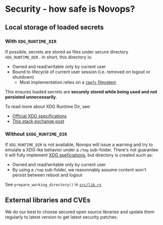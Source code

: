 # Security - how safe is Novops?

## Local storage of loaded secrets

### With `XDG_RUNTIME_DIR` 

If possible, secrets are stored as files under secure directory `XDG_RUNTIME_DIR` . In short, this directory is:
- Owned and read/writable only by current user
- Bound to lifecycle of current user session (i.e. removed on logout or shutdown)
  - Most implementation relies on a [`tmpfs` fileystem](https://www.kernel.org/doc/html/latest/filesystems/tmpfs.html)

This ensures loaded secrets are **securely stored while being used and not persisted unnecessarily.**

To read more about XDG Runtime Dir, see:

- [Official XDG specifications](https://specifications.freedesktop.org/basedir-spec/basedir-spec-latest.html)
- [This stack exchange post](https://askubuntu.com/questions/872792/what-is-xdg-runtime-dir)


### Without `$XDG_RUNTIME_DIR` 

If `XDG_RUNTIME_DIR` is not available, Novops will issue a warning and try to emulate a XDG-lke behavior under a `/tmp` sub-folder. There's not guarantee it will fully implement [XDG speficiations](https://specifications.freedesktop.org/basedir-spec/basedir-spec-latest.html), but directory is created such as:

- Owned and read/writable only by current user
- By using a `/tmp` sub-folder, we reasonnably assume content won't persist between reboot and logout

See `prepare_working_directory()` in [`src/lib.rs`](../src/lib.rs)

## External libraries and CVEs

We do our best to choose secured open source libraries and update them regularly to latest version to get latest security patches. 